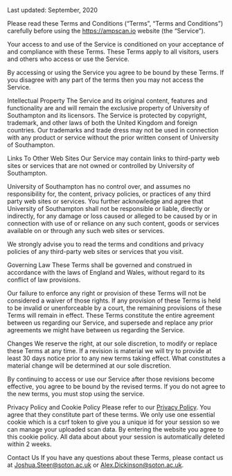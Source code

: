 Last updated: September, 2020

Please read these Terms and Conditions (“Terms”, “Terms and Conditions”) carefully before using the https://ampscan.io website (the “Service”).

Your access to and use of the Service is conditioned on your acceptance of and compliance with these Terms. These Terms apply to all visitors, users and others who access or use the Service.

By accessing or using the Service you agree to be bound by these Terms. If you disagree with any part of the terms then you may not access the Service.

Intellectual Property
The Service and its original content, features and functionality are and will remain the exclusive property of University of Southampton and its licensors. The Service is protected by copyright, trademark, and other laws of both the United Kingdom and foreign countries. Our trademarks and trade dress may not be used in connection with any product or service without the prior written consent of University of Southampton.

Links To Other Web Sites
Our Service may contain links to third-party web sites or services that are not owned or controlled by University of Southampton.

University of Southampton has no control over, and assumes no responsibility for, the content, privacy policies, or practices of any third party web sites or services. You further acknowledge and agree that University of Southampton shall not be responsible or liable, directly or indirectly, for any damage or loss caused or alleged to be caused by or in connection with use of or reliance on any such content, goods or services available on or through any such web sites or services.

We strongly advise you to read the terms and conditions and privacy policies of any third-party web sites or services that you visit.

Governing Law
These Terms shall be governed and construed in accordance with the laws of England and Wales, without regard to its conflict of law provisions.

Our failure to enforce any right or provision of these Terms will not be considered a waiver of those rights. If any provision of these Terms is held to be invalid or unenforceable by a court, the remaining provisions of these Terms will remain in effect. These Terms constitute the entire agreement between us regarding our Service, and supersede and replace any prior agreements we might have between us regarding the Service.

Changes
We reserve the right, at our sole discretion, to modify or replace these Terms at any time. If a revision is material we will try to provide at least 30 days notice prior to any new terms taking effect. What constitutes a material change will be determined at our sole discretion.

By continuing to access or use our Service after those revisions become effective, you agree to be bound by the revised terms. If you do not agree to the new terms, you must stop using the service.

Privacy Policy and Cookie Policy
Please refer to our [Privacy Policy](https://www.southampton.ac.uk/about/governance/policies/privacy-policy.page). You agree that they constitute part of these terms. We only use one essential cookie which is a csrf token to give you a unique id for your session so we can manage your uploaded scan data. By entering the website you agree to this cookie policy. All data about about your session is automatically deleted within 2 weeks. 

Contact Us
If you have any questions about these Terms, please contact us at Joshua.Steer@soton.ac.uk or Alex.Dickinson@soton.ac.uk.
